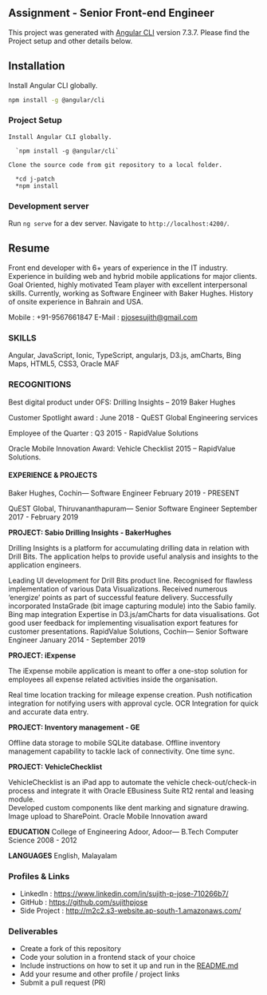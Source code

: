 
## Assignment - Senior Front-end Engineer
   This project was generated with [Angular CLI](https://github.com/angular/angular-cli) version 7.3.7.
   Please find the Project setup and other details below.
   
## Installation

Install Angular CLI globally.

```bash
npm install -g @angular/cli
```

### Project Setup
    
    Install Angular CLI globally.

      `npm install -g @angular/cli`
    
    Clone the source code from git repository to a local folder.

      *cd j-patch
      *npm install

    
### Development server

Run `ng serve` for a dev server. Navigate to `http://localhost:4200/`.

## Resume

Front end developer with 6+ years of experience in the IT industry. Experience in building web and hybrid mobile applications for major clients. Goal Oriented, highly motivated Team player with excellent interpersonal skills. Currently, working as Software Engineer with Baker Hughes. History of onsite experience in Bahrain and USA.

Mobile : +91-9567661847 
E-Mail : pjosesujith@gmail.com

### SKILLS

Angular, JavaScript, Ionic,
TypeScript, angularjs, D3.js,
amCharts, Bing Maps, HTML5, CSS3, Oracle MAF

### RECOGNITIONS

Best digital product under OFS:   Drilling Insights – 2019 Baker Hughes

Customer Spotlight award                :   June 2018 - QuEST Global Engineering services

Employee of the Quarter                         :   Q3 2015 - RapidValue Solutions 

Oracle Mobile Innovation Award:   Vehicle Checklist 2015 – RapidValue Solutions.

#### EXPERIENCE & PROJECTS
Baker Hughes, Cochin— Software Engineer
February 2019 - PRESENT

QuEST Global, Thiruvananthapuram— Senior Software Engineer
September 2017 - February 2019

**PROJECT: Sabio Drilling Insights - BakerHughes**

Drilling Insights is a platform for accumulating drilling data in relation with Drill Bits. The application helps to provide useful analysis and insights to the application engineers.
	
Leading UI development for Drill Bits product line.
Recognised for flawless implementation of various Data Visualizations.
Received numerous ‘energize’ points as part of successful feature delivery.
Successfully incorporated InstaGrade (bit image capturing module) into the Sabio family.
Bing map integration 
Expertise in D3.js/amCharts for data visualisations. 
Got good user feedback for implementing visualisation export features for customer presentations.
RapidValue Solutions, Cochin— Senior Software Engineer
January 2014 - September 2019

**PROJECT:  iExpense**

The iExpense mobile application is meant to offer a one-stop solution for employees all expense related activities inside the organisation. 

Real time location tracking for mileage expense creation.
Push notification integration for notifying users with approval cycle.
OCR Integration for quick and accurate data entry.



**PROJECT: Inventory management - GE**

Offline data storage to mobile SQLite database.
Offline inventory management capability to tackle lack of connectivity.
One time sync.


**PROJECT: VehicleChecklist** 

VehicleChecklist is an iPad app to automate the vehicle check-out/check-in process and integrate it with Oracle EBusiness Suite R12 rental and leasing module.    
Developed custom components like dent marking and signature drawing.
Image upload to SharePoint. 
Oracle Mobile Innovation award 

**EDUCATION**
College of Engineering Adoor, Adoor— B.Tech Computer Science
2008 - 2012

**LANGUAGES**
English, Malayalam



### Profiles & Links
- LinkedIn     : https://www.linkedin.com/in/sujith-p-jose-710266b7/
- GitHub       : https://github.com/sujithpjose
- Side Project : http://m2c2.s3-website.ap-south-1.amazonaws.com/

### Deliverables
- Create a fork of this repository
- Code your solution in a frontend stack of your choice
- Include instructions on how to set it up and run in the [README.md](README.md)
- Add your resume and other profile / project links
- Submit a pull request (PR)
